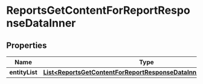 

# ReportsGetContentForReportResponseDataInner


## Properties

| Name | Type | Description | Notes |
|------------ | ------------- | ------------- | -------------|
|**entityList** | [**List&lt;ReportsGetContentForReportResponseDataInnerEntityListInner&gt;**](ReportsGetContentForReportResponseDataInnerEntityListInner.md) |  |  [optional] |



